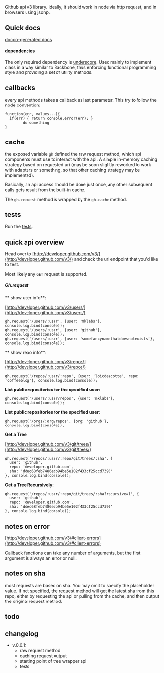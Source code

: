 

Github api v3 library. ideally, it should work in node via http request, and in browsers using jsonp.

## Quick docs

[docco-generated docs](http://mklabs.github.com/ghv3/docs/gh.html)

#### dependencies

The only required dependency is [underscore](http://documentcloud.github.com/underscore/). Used mainly to implement class in a way similar to Backbone, thus enforcing functional programming style and providing a set of utility methods.

    
## callbacks

every api methods takes a callback as last parameter. This try to follow the node convention:

    function(err, values...){
      if(err) { return console.error(err); }
            do something
    }
    
## cache

the exposed variable `gh` defined the raw request method, which api components must use to interact with the api. A simple in-memory caching strategy based on requested uri (may be soon slightly reworked to work with adapters or something, so that other caching strategy may be implemented).

Basically, an api access should be done just once, any other subsequent calls gets result from the built-in cache.

The `gh.request` method is wrapped by the `gh.cache` method.

## tests

Run the [tests](http://mklabs.github.com/ghv3/tests/gh.html).

## quick api overview

Head over to [http://developer.github.com/v3/](http://developer.github.com/v3/) and check the uri endpoint that you'd like to test.

Most likely any `GET` request is supported.

##### Gh.request

** show user info**:

[http://developer.github.com/v3/users/](http://developer.github.com/v3/users/)

    gh.request('/users/:user', {user: 'mklabs'}, console.log.bind(console));
    gh.request('/users/:user', {user: 'github'}, console.log.bind(console));
    gh.request('/users/:user', {user: 'somefancynamethatdoesnotexists'}, console.log.bind(console));
    
** show repo info**:

[http://developer.github.com/v3/repos/](http://developer.github.com/v3/repos/)

    gh.request('/repos/:user/:repo', {user: 'loicdescotte', repo: 'coffeeblog'}, console.log.bind(console));
    
**List public repositories for the specified user**:

    gh.request('/users/:user/repos', {user: 'mklabs'}, console.log.bind(console));
    
**List public repositories for the specified user**:

    gh.request('/orgs/:org/repos', {org: 'github'}, console.log.bind(console));
    
**Get a Tree**:

[http://developer.github.com/v3/git/trees/](http://developer.github.com/v3/git/trees/)

    gh.request('/repos/:user/:repo/git/trees/:sha', {
      user: 'github', 
      repo: 'developer.github.com',
      sha: 'ddec68feb7486edb94be5e102f433cf25ccd7390'
    }, console.log.bind(console));

**Get a Tree Recursively**:
    
    gh.request('/repos/:user/:repo/git/trees/:sha?recursive=1', {
      user: 'github', 
      repo: 'developer.github.com',
      sha: 'ddec68feb7486edb94be5e102f433cf25ccd7390'
    }, console.log.bind(console));
    
## notes on error

[http://developer.github.com/v3/#client-errors](http://developer.github.com/v3/#client-errors)

Callback functions can take any number of arguments, but the first argument is always an error or null.

    
## notes on sha

most requests are based on sha. You may omit to specify the placeholder value. If not specified, the request method will get the latest sha from this repo, either by requesting the api or pulling from the cache, and then output the original request method.


## todo

## changelog

* v.0.0.1:
  * raw request method
  * caching request output
  * starting point of tree wrapper api
  * tests